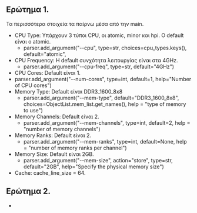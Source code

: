 ## Ερώτημα 1.
Τα περισσότερα στοιχεία τα παίρνω μέσα από την main.

* CPU Type:  Υπάρχουν 3 τύποι CPU, οι atomic, minor και hpi. Ο default είναι ο atomic.
  * parser.add_argument("--cpu", type=str, choices=cpu_types.keys(),
                        default="atomic",
* CPU Frequency: Η default συνχότητα λειτουργίας είναι στα 4GHz.
  * parser.add_argument("--cpu-freq", type=str, default="4GHz")
* CPU Cores: Default είναι 1.
 * parser.add_argument("--num-cores", type=int, default=1,
                        help="Number of CPU cores")
* Memory Type: Default είναι DDR3_1600_8x8
  * parser.add_argument("--mem-type", default="DDR3_1600_8x8",
                        choices=ObjectList.mem_list.get_names(),
                        help = "type of memory to use")
* Memory Channels: Default είναι 2.
  * parser.add_argument("--mem-channels", type=int, default=2,
                        help = "number of memory channels")
* Memory Ranks: Default είναι 2.
  * parser.add_argument("--mem-ranks", type=int, default=None,
                        help = "number of memory ranks per channel")
* Memory Size: Default είναι 2GB.
  * parser.add_argument("--mem-size", action="store", type=str,
                        default="2GB",
                        help="Specify the physical memory size")
* Cache: cache_line_size = 64.

## Ερώτημα 2.
* 
